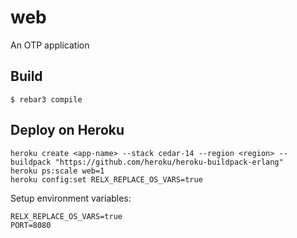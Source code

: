 web
=====

An OTP application

Build
-----

    $ rebar3 compile

Deploy on Heroku
----

```
heroku create <app-name> --stack cedar-14 --region <region> --buildpack "https://github.com/heroku/heroku-buildpack-erlang"
heroku ps:scale web=1
heroku config:set RELX_REPLACE_OS_VARS=true
```

Setup environment variables:

```
RELX_REPLACE_OS_VARS=true
PORT=8080
```
